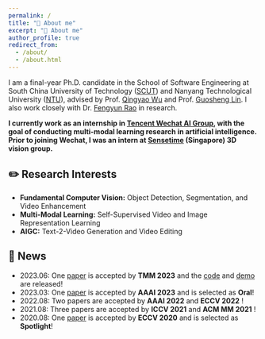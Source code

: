 ```yaml
---
permalink: /
title: "👋 About me"
excerpt: "👋 About me"
author_profile: true
redirect_from: 
  - /about/
  - /about.html
---
```


I am a final-year Ph.D. candidate in the School of Software Engineering at South China University of Technology ([SCUT](https://www.scut.edu.cn/new/)) and Nanyang Technological University ([NTU](https://www.ntu.edu.sg/)), advised by Prof. [Qingyao Wu](https://sites.google.com/site/qysite/) and Prof. [Guosheng Lin](https://guosheng.github.io/). I also work closely with Dr. [Fengyun Rao](https://scholar.google.com/citations?user=38dACd4AAAAJ&hl=en) in research.

**I currently work as an internship in [Tencent Wechat AI Group](https://ai.weixin.qq.com/), with the goal of conducting multi-modal learning research in artificial intelligence. Prior to joining Wechat, I was an intern at [Sensetime](https://www.sensetime.com/cn) (Singapore) 3D vision group.**

## ✏️ Research Interests

- **Fundamental Computer Vision:** Object Detection, Segmentation, and Video Enhancement
- **Multi-Modal Learning:** Self-Supervised Video and Image Representation Learning
- **AIGC:** Text-2-Video Generation and Video Editing

## 📰 News


- 2023.06: One [paper](https://browse.arxiv.org/pdf/2203.04708v2.pdf) is accepted by **TMM 2023**  and the [code](https://github.com/suyukun666/UFO) and [demo](https://huggingface.co/spaces/djl234/UFO) are released!
- 2023.03: One [paper](https://ojs.aaai.org/index.php/AAAI/article/view/25337) is accepted by **AAAI 2023**  and is selected as **Oral**!
- 2022.08: Two papers are accepted by **AAAI 2022** and **ECCV 2022** !
- 2021.08: Three papers are accepted by **ICCV 2021** and **ACM MM 2021** !
- 2020.08: One [paper](https://www.ecva.net/papers/eccv_2020/papers_ECCV/papers/123490069.pdf) is accepted by **ECCV 2020**  and is selected as **Spotlight**!

